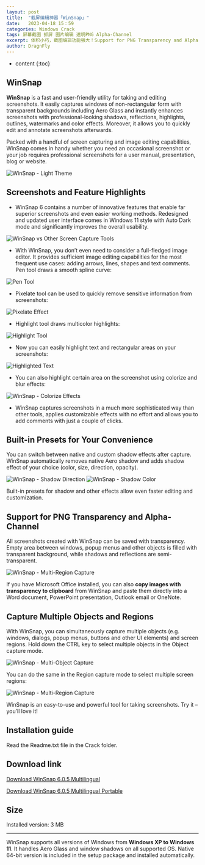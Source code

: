 ```yaml
---
layout: post
title:  "截屏编辑神器「WinSnap」"
date:   2023-04-18 15：59
categories: Windows Crack
tags: 屏幕截图 抓屏 图片编辑 透明PNG Alpha-Channel
excerpt: 体积小巧，截图编辑功能强大！Support for PNG Transparency and Alpha-Channel。
author: DragnFly
---
```


* content
{:toc}

## WinSnap

**WinSnap** is a fast and user-friendly utility for taking and editing screenshots. It easily captures windows of non-rectangular form with transparent backgrounds including Aero Glass and instantly enhances screenshots with professional-looking shadows, reflections, highlights, outlines, watermarks and color effects. Moreover, it allows you to quickly edit and annotate screenshots afterwards.

Packed with a handful of screen capturing and image editing capabilities, WinSnap comes in handy whether you need an occasional screenshot or your job requires professional screenshots for a user manual, presentation, blog or website.

![WinSnap - Light Theme](https://images.ntwind.com/winsnap6/winsnap6-callouts-hq.webp)

## Screenshots and Feature Highlights

- WinSnap 6 contains a number of innovative features that enable far superior screenshots and even easier working methods. Redesigned and updated user interface comes in Windows 11 style with Auto Dark mode and significantly improves the overall usability.

![WinSnap vs Other Screen Capture Tools](https://images.ntwind.com/winsnap5/winsnap_vs_other.png)

- With WinSnap, you don’t even need to consider a full-fledged image editor. It provides sufficient image editing capabilities for the most frequent use cases: adding arrows, lines, shapes and text comments. Pen tool draws a smooth spline curve:

![Pen Tool](https://images.ntwind.com/winsnap5/pen-tool-2.png)

- Pixelate tool can be used to quickly remove sensitive information from screenshots:

![Pixelate Effect](https://images.ntwind.com/winsnap5/pixelate-ms.png)

- Highlight tool draws multicolor highlights:

![Highlight Tool](https://images.ntwind.com/winsnap5/highlight-tool.png)

- Now you can easily highlight text and rectangular areas on your screenshots:

![Highlighted Text](https://images.ntwind.com/winsnap4/highlight-tool-2.png)

- You can also highlight certain area on the screenshot using colorize and blur effects:

![WinSnap - Colorize Effects](https://images.ntwind.com/winsnap5/colorize-effects.png)

- WinSnap captures screenshots in a much more sophisticated way than other tools, applies customizable effects with no effort and allows you to add comments with just a couple of clicks.

## Built-in Presets for Your Convenience

You can switch between native and custom shadow effects after capture. WinSnap automatically removes native Aero shadow and adds shadow effect of your choice (color, size, direction, opacity).

![WinSnap - Shadow Direction](https://images.ntwind.com/winsnap4/shadow-preset-direction.png) ![WinSnap - Shadow Color](https://images.ntwind.com/winsnap4/shadow-preset-color.png)

Built-in presets for shadow and other effects allow even faster editing and customization.

## Support for PNG Transparency and Alpha-Channel

All screenshots created with WinSnap can be saved with transparency. Empty area between windows, popup menus and other objects is filled with transparent background, while shadows and reflections are semi-transparent.

![WinSnap - Multi-Region Capture](https://images.ntwind.com/winsnap3/picasa-transparency.png)

If you have Microsoft Office installed, you can also **copy images with transparency to clipboard** from WinSnap and paste them directly into a Word document, PowerPoint presentation, Outlook email or OneNote.

## Capture Multiple Objects and Regions

With WinSnap, you can simultaneously capture multiple objects (e.g. windows, dialogs, popup menus, buttons and other UI elements) and screen regions. Hold down the CTRL key to select multiple objects in the Object capture mode.

![WinSnap - Multi-Object Capture](https://images.ntwind.com/winsnap3/menu-word-styles.png)

You can do the same in the Region capture mode to select multiple screen regions:

![WinSnap - Multi-Region Capture](https://images.ntwind.com/winsnap4/multi_region.png)

WinSnap is an easy-to-use and powerful tool for taking screenshots. Try it – you’ll love it!

## Installation guide

Read the Readme.txt file in the Crack folder.

## Download link

[Download WinSnap 6.0.5 Multilingual](https://dl3.downloadly.ir/Files/Software/WinSnap_6.0.5_Multilingual_Downloadly.ir.rar)

[Download WinSnap 6.0.5 Multilingual Portable](https://dl3.downloadly.ir/Files/Software/WinSnap_6.0.5_Multilingual_Portable_Downloadly.ir.rar)

## Size

Installed version: 3 MB

___

WinSnap supports all versions of Windows from **Windows XP to Windows 11**. It handles Aero Glass and window shadows on all supported OS. Native 64-bit version is included in the setup package and installed automatically.
